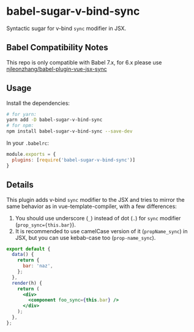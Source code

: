 # babel-sugar-v-bind-sync

Syntactic sugar for v-bind `sync` modifier in JSX.

## Babel Compatibility Notes

This repo is only compatible with Babel 7.x, for 6.x please use [njleonzhang/babel-plugin-vue-jsx-sync](https://github.com/njleonzhang/babel-plugin-vue-jsx-sync)

## Usage

Install the dependencies:

```sh
# for yarn:
yarn add -D babel-sugar-v-bind-sync
# for npm:
npm install babel-sugar-v-bind-sync --save-dev
```

In your `.babelrc`:

```js
module.exports = {
  plugins: [require('babel-sugar-v-bind-sync')]
}
```

## Details

This plugin adds v-bind `sync` modifier to the JSX and tries to mirror the same behavior as in vue-template-compiler, with a few differences:

1. You should use underscore (`_`) instead of dot (`.`) for `sync` modifier (`prop_sync={this.bar}`).
2. It is recommended to use camelCase version of it (`propName_sync`) in JSX, but you can use kebab-case too (`prop-name_sync`).

```jsx
export default {
  data() {
    return {
      bar: 'naz',
    };
  },
  render(h) {
    return (
      <div>
        <component foo_sync={this.bar} />
      </div>
    );
  },
};
```
